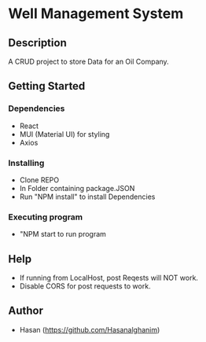 # Well Management System 



## Description

A CRUD project to store Data for an Oil Company.

## Getting Started

### Dependencies

* React
* MUI (Material UI) for styling
* Axios 

### Installing

* Clone REPO
* In Folder containing package.JSON
* Run "NPM install" to install Dependencies


### Executing program

* "NPM start to run program



## Help

* If running from LocalHost, post Reqests will NOT work.
* Disable CORS for post requests to work.

## Author

* Hasan (https://github.com/Hasanalghanim)
